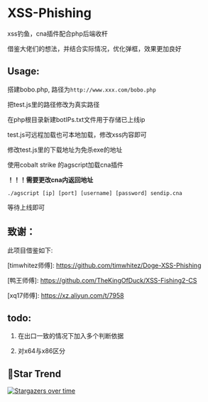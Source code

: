 # XSS-Phishing
xss钓鱼，cna插件配合php后端收杆

借鉴大佬们的想法，并结合实际情况，优化弹框，效果更加良好

## Usage:
搭建bobo.php, 路径为`http://www.xxx.com/bobo.php`

把test.js里的路径修改为真实路径

在php根目录新建botIPs.txt文件用于存储已上线ip

test.js可远程加载也可本地加载，修改xss内容即可

修改test.js里的下载地址为免杀exe的地址

使用cobalt strike 的agscript加载cna插件

**！！！需要更改cna内返回地址**

`./agscript [ip] [port] [username] [password] sendip.cna`

等待上线即可

## 致谢：
此项目借鉴如下:

\[timwhitez师傅]: https://github.com/timwhitez/Doge-XSS-Phishing

\[鸭王师傅]: https://github.com/TheKingOfDuck/XSS-Fishing2-CS

\[xq17师傅]: https://xz.aliyun.com/t/7958

## todo:
1. 在出口一致的情况下加入多个判断依据

2. 对x64与x86区分

## 🚀Star Trend
[![Stargazers over time](https://starchart.cc/timwhitez/Doge-XSS-Phishing.svg)](https://starchart.cc/timwhitez/Doge-XSS-Phishing)
